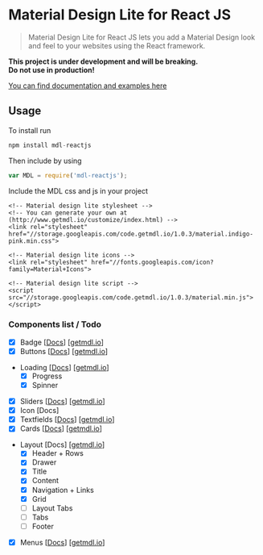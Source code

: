# Material Design Lite for React JS

> Material Design Lite for React JS lets you add a Material Design look and feel to your websites using the React framework.

**This project is under development and will be breaking.<br />
Do not use in production!**

[You can find documentation and examples here](https://zarxor.github.io/mdl-reactjs/docs/)

## Usage ##
To install run
```jsx
npm install mdl-reactjs
```
Then include by using
```jsx
var MDL = require('mdl-reactjs');
```

Include the MDL css and js in your project
```
<!-- Material design lite stylesheet -->
<!-- You can generate your own at (http://www.getmdl.io/customize/index.html) -->
<link rel="stylesheet" href="//storage.googleapis.com/code.getmdl.io/1.0.3/material.indigo-pink.min.css">

<!-- Material design lite icons -->
<link rel="stylesheet" href="//fonts.googleapis.com/icon?family=Material+Icons">

<!-- Material design lite script -->
<script src="//storage.googleapis.com/code.getmdl.io/1.0.3/material.min.js"></script>
```

### Components list / Todo
- [x] Badge [[Docs](https://zarxor.github.io/mdl-reactjs/docs/#/badges)] [[getmdl.io](http://www.getmdl.io/components/index.html#badges-section)]
- [x] Buttons [[Docs](https://zarxor.github.io/mdl-reactjs/docs/#/buttons)] [[getmdl.io](http://www.getmdl.io/components/index.html#buttons-section)]
- Loading [[Docs](https://zarxor.github.io/mdl-reactjs/docs/#/loading)] [[getmdl.io](http://www.getmdl.io/components/index.html#loading-section)]
	- [x] Progress
	- [x] Spinner
- [x] Sliders [[Docs](https://zarxor.github.io/mdl-reactjs/docs/#/sliders)] [[getmdl.io](http://www.getmdl.io/components/index.html#sliders-section)]
- [x] Icon [Docs]
- [x] Textfields [[Docs](https://zarxor.github.io/mdl-reactjs/docs/#/textfields)] [[getmdl.io](http://www.getmdl.io/components/index.html#textfields-section)]
- [x] Cards [[Docs](https://zarxor.github.io/mdl-reactjs/docs/#/cards)] [[getmdl.io](http://www.getmdl.io/components/index.html#cards-section)]
- Layout [Docs] [[getmdl.io](http://www.getmdl.io/components/index.html#layout-section)]
	- [x] Header + Rows
	- [x] Drawer
	- [x] Title
	- [x] Content
	- [x] Navigation + Links
	- [x] Grid
	- [ ] Layout Tabs
	- [ ] Tabs
	- [ ] Footer
- [x] Menus [[Docs](https://zarxor.github.io/mdl-reactjs/docs/#/menus)] [[getmdl.io](http://www.getmdl.io/components/index.html#menus-section)]

